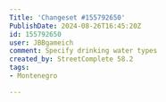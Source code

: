 ```yaml
---
Title: 'Changeset #155792650'
PublishDate: 2024-08-26T16:45:20Z
id: 155792650
user: JBBgameich
comment: Specify drinking water types
created_by: StreetComplete 58.2
tags:
- Montenegro

---
```

